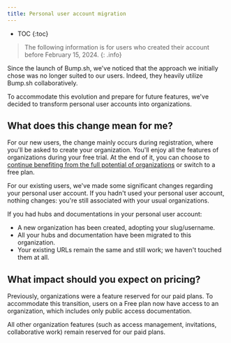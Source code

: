 ```yaml
---
title: Personal user account migration
---
```


- TOC
{:toc}

> The following information is for users who created their account before February 15, 2024.
{: .info}

Since the launch of Bump.sh, we've noticed that the approach we initially chose was no longer suited to our users. Indeed, they heavily utilize Bump.sh collaboratively.

To accommodate this evolution and prepare for future features, we've decided to transform personal user accounts into organizations.

## What does this change mean for me?

For our new users, the change mainly occurs during registration, where you'll be asked to create your organization. You'll enjoy all the features of organizations during your free trial. At the end of it, you can choose to [continue benefiting from the full potential of organizations](https://bump.sh/pricing) or switch to a free plan.

For our existing users, we've made some significant changes regarding your personal user account.
If you hadn't used your personal user account, nothing changes: you're still associated with your usual organizations.

If you had hubs and documentations in your personal user account:

- A new organization has been created, adopting your slug/username.
- All your hubs and documentation have been migrated to this organization.
- Your existing URLs remain the same and still work; we haven't touched them at all.

## What impact should you expect on pricing?

Previously, organizations were a feature reserved for our paid plans. To accommodate this transition, users on a Free plan now have access to an organization, which includes only public access documentation.

All other organization features (such as access management, invitations, collaborative work) remain reserved for our paid plans.